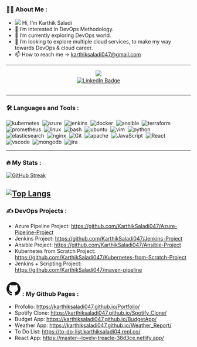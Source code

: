 ### :man_technologist: About Me :

- <img src="https://media.giphy.com/media/hvRJCLFzcasrR4ia7z/giphy.gif" width="30"/> Hi, I’m Karthik Saladi
- 👀 I’m interested in DevOps Methodology.
- 🌱 I’m currently exploring DevOps world.
- 💞️ I’m looking to explore multiple cloud services, to make my way towards DevOps & cloud career.
- 📫 How to reach me -> karthiksaladi047@gmail.com

---

<div id="header" align="center">
  <img src="https://media.giphy.com/media/f3iwJFOVOwuy7K6FFw/giphy.gif" width="400">
  <div id="badges">
      <a href="https://www.linkedin.com/in/sai-sampath-karthik-saladi-76a42a259">
        <img src="https://img.shields.io/badge/LinkedIn-blue?style=for-the-badge&logo=linkedin&logoColor=white" alt="LinkedIn Badge"/>
      </a><br>
      <img src="https://komarev.com/ghpvc/?username=KarthikSaladi047&style=flat-square&color=blue" alt=""/>
  </div>
</div>

---
### :hammer_and_wrench: Languages and Tools :
<div>
  <img src="https://cdn2.iconfinder.com/data/icons/mixd/512/16_kubernetes-512.png" title="kubernetes" alt="kubernetes" width="40" height="40"/>&nbsp;
  <img src="https://www.vaisulweb.com/wp-content/uploads/2019/02/azure_logo_794_new.png" title="azure" alt="azure" width="40" height="40"/>&nbsp;
  <img src="https://cdn.freebiesupply.com/logos/large/2x/jenkins-1-logo-png-transparent.png" title="jenkins" alt="jenkins" width="35" height="50"/>&nbsp;
  <img src="https://storage.googleapis.com/cdn.patricktriest.com/blog/images/posts/elastic-library/docker.png" title="docker" alt="docker" width="65" height="40"/>&nbsp;
  <img src="https://stafwag.github.io/blog/images/ansible-logo-red-t.png"  title="ansible" alt="ansible" width="40" height="40"/>&nbsp;
  <img src="https://opensenselabs.com/sites/default/files/inline-images/terraform.png" title="terraform" alt="terraform" width="40" height="40"/>&nbsp;
  <img src="https://cdn.freebiesupply.com/logos/large/2x/prometheus-logo-png-transparent.png" title="prometheus" alt="prometheus" width="40" height="40"/>&nbsp;
  <img src="https://cdn.freebiesupply.com/logos/large/2x/linux-tux-1-logo-png-transparent.png" title="linux" alt="linux" width="40" height="50"/>&nbsp;
  <img src="https://keestalkstech.com/wp-content/uploads/2019/08/bash-logo-300x300.png" title="bash" alt="bash" width="40" height="40"/>&nbsp;
  <img src="https://cdn4.iconfinder.com/data/icons/logos-and-brands/512/348_Ubuntu_logo-512.png" title="ubuntu" alt="ubuntu" width="40" height="40"/>&nbsp;
  <img src="https://upload.wikimedia.org/wikipedia/commons/thumb/9/9f/Vimlogo.svg/1200px-Vimlogo.svg.png" title="vim"  alt="vim" width="40" height="40"/>&nbsp;
  <img src="https://cdn3.iconfinder.com/data/icons/logos-and-brands-adobe/512/267_Python-1024.png" title="python" alt="python" width="40" height="40"/>&nbsp;
  <img src="https://www.outsourcing-web.com/wp-content/uploads/2018/09/elastic-elasticsearch-logo-png-transparent-300x300.png" title="elasticsearch" alt="elasticsearch" width="40" height="40"/>&nbsp;
  <img src="https://www.splunk.com/content/dam/splunk-blogs/images/2017/02/nginx-logo.png" title="nginx" alt="nginx" width="40" height="40"/>&nbsp;
  <img src="https://cdn.freebiesupply.com/logos/large/2x/git-icon-logo-png-transparent.png" title="Git" alt="Git" width="40" height="40"/>&nbsp;
  <img src="https://compo.sr/data_custom/images/docs/tut_windows/apache.png" title="apache" alt="apache" width="40" height="40"/>&nbsp;
  <img src="https://cdn.iconscout.com/icon/free/png-512/javascript-2038874-1720087.png" title="JavaScript" alt="JavaScript" width="40" height="40"/>&nbsp;
  <img src="https://coder.clothing/images/stories/virtuemart/product/resized/react-logo_418x418.png" title="React" alt="React" width="40" height="40"/>&nbsp;
  <img src="https://static-00.iconduck.com/assets.00/file-type-vscode-icon-512x508-376y62ux.png" title="vscode"  alt="vscode" width="40" height="40"/>&nbsp;
  <img src="https://pluspng.com/img-png/logo-mongodb-png-mongodb-logo-anything-but-the-simplest-of-web-applications-requires-a-database-to-store-and-serve-content-from-choosing-the-right-database-and-structuring-413.png" title="mongodbmongodb" alt="mongodb" width="50" height="50"/>&nbsp;
  <img src="https://www.device42.com/wp-content/uploads/2019/07/jira-logo-gradient-blue@2x.png" title="jira" alt="jira" width="60" height="40"/>&nbsp;
  </div>

---

### :fire: My Stats :
[![GitHub Streak](http://github-readme-streak-stats.herokuapp.com?user=KarthikSaladi047&theme=dark&hide_border=true&border_radius=60&date_format=j%20M%5B%20Y%5D)](https://git.io/streak-stats)

[![Top Langs](https://github-readme-stats.vercel.app/api/top-langs/?username=KarthikSaladi047&layout=compact)](https://github.com/anuraghazra/github-readme-stats)
---
### :writing_hand: DevOps Projects :
- Azure Pipeline Project: https://github.com/KarthikSaladi047/Azure-Pipeline-Project
- Jenkins Project: https://github.com/KarthikSaladi047/Jenkins-Project
- Ansible Project: https://github.com/KarthikSaladi047/Ansible-Project
- Kubernetes from Scratch Project: https://github.com/KarthikSaladi047/Kubernetes-from-Scratch-Project
- Jenkins + Scripting Project: https://github.com/KarthikSaladi047/maven-pipeline

### <img src="https://github.com/devicons/devicon/blob/master/icons/github/github-original.svg" title="github" alt="github" width="40" height="40"/> : My Github Pages :

- Profolio: https://karthiksaladi047.github.io/Portfolio/
- Spotify Clone: https://karthiksaladi047.github.io/Spotify_Clone/
- Budget App: https://karthiksaladi047.github.io/BudgetApp/
- Weather App: https://karthiksaladi047.github.io/Weather_Report/
- To Do List: https://to-do-list.karthiksaladi04.repl.co/
- React App: https://master--lovely-treacle-38d3ce.netlify.app/



<!---
KarthikSaladi047/KarthikSaladi047 is a ✨ special ✨ repository because its `README.md` (this file) appears on your GitHub profile.
You can click the Preview link to take a look at your changes.
--->
